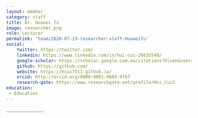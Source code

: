 ```yaml
---
layout: member
category: staff
title: Dr. Huawei Tu
image: researcher.png
role: Lecturer
permalink: 'team/2020-07-13-researcher-staff-HuaweiTu'
social:
    twitter: https://twitter.com/
    linkedin: https://www.linkedin.com/in/hui-cui-26635540/
    google-scholar: https://scholar.google.com.au/citations?hl=en&user=IPHzmmQAAAAJ
    github: https://github.com/
    website: https://hcui7511.github.io/
    orcid: http://orcid.org/0000-0001-9689-9767
    research-gate: https://www.researchgate.net/profile/Hui_Cui2
education:
 - Education
---
```


.........................
